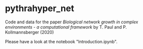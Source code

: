 # pythrahyper_net
Code and data for the paper *Biological network growth in complex environments - a computational framework* by T. Paul and P. Kollmannsberger (2020)

Please have a look at the notebook "Introduction.ipynb".
